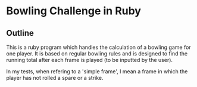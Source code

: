 Bowling Challenge in Ruby
=================

## Outline

This is a ruby program which handles the calculation of a bowling game for one player. It is based on regular bowling rules and is designed to find the running total after each frame is played (to be inputted by the user).

In my tests, when refering to a 'simple frame', I mean a frame in which the player has not rolled a spare or a strike.
